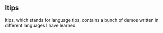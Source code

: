 ## ltips

ltips, which stands for language tips, contains a bunch of demos written in different
languages I have learned.
